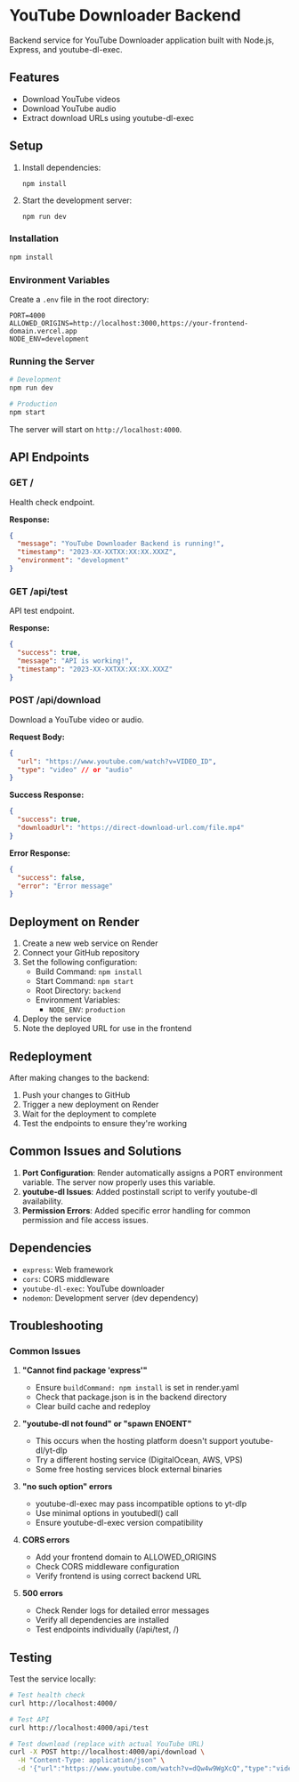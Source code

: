 # YouTube Downloader Backend

Backend service for YouTube Downloader application built with Node.js, Express, and youtube-dl-exec.

## Features
- Download YouTube videos
- Download YouTube audio
- Extract download URLs using youtube-dl-exec

## Setup

1. Install dependencies:
   ```
   npm install
   ```

2. Start the development server:
   ```
   npm run dev
   ```

### Installation

```bash
npm install
```

### Environment Variables

Create a `.env` file in the root directory:

```env
PORT=4000
ALLOWED_ORIGINS=http://localhost:3000,https://your-frontend-domain.vercel.app
NODE_ENV=development
```

### Running the Server

```bash
# Development
npm run dev

# Production
npm start
```

The server will start on `http://localhost:4000`.

## API Endpoints

### GET /

Health check endpoint.

**Response:**
```json
{
  "message": "YouTube Downloader Backend is running!",
  "timestamp": "2023-XX-XXTXX:XX:XX.XXXZ",
  "environment": "development"
}
```

### GET /api/test

API test endpoint.

**Response:**
```json
{
  "success": true,
  "message": "API is working!",
  "timestamp": "2023-XX-XXTXX:XX:XX.XXXZ"
}
```

### POST /api/download

Download a YouTube video or audio.

**Request Body:**
```json
{
  "url": "https://www.youtube.com/watch?v=VIDEO_ID",
  "type": "video" // or "audio"
}
```

**Success Response:**
```json
{
  "success": true,
  "downloadUrl": "https://direct-download-url.com/file.mp4"
}
```

**Error Response:**
```json
{
  "success": false,
  "error": "Error message"
}
```

## Deployment on Render

1. Create a new web service on Render
2. Connect your GitHub repository
3. Set the following configuration:
   - Build Command: `npm install`
   - Start Command: `npm start`
   - Root Directory: `backend`
   - Environment Variables:
     - `NODE_ENV`: `production`
4. Deploy the service
5. Note the deployed URL for use in the frontend

## Redeployment

After making changes to the backend:
1. Push your changes to GitHub
2. Trigger a new deployment on Render
3. Wait for the deployment to complete
4. Test the endpoints to ensure they're working

## Common Issues and Solutions

1. **Port Configuration**: Render automatically assigns a PORT environment variable. The server now properly uses this variable.
2. **youtube-dl Issues**: Added postinstall script to verify youtube-dl availability.
3. **Permission Errors**: Added specific error handling for common permission and file access issues.

## Dependencies

- `express`: Web framework
- `cors`: CORS middleware  
- `youtube-dl-exec`: YouTube downloader
- `nodemon`: Development server (dev dependency)

## Troubleshooting

### Common Issues

1. **"Cannot find package 'express'"**
   - Ensure `buildCommand: npm install` is set in render.yaml
   - Check that package.json is in the backend directory
   - Clear build cache and redeploy

2. **"youtube-dl not found" or "spawn ENOENT"**
   - This occurs when the hosting platform doesn't support youtube-dl/yt-dlp
   - Try a different hosting service (DigitalOcean, AWS, VPS)
   - Some free hosting services block external binaries

3. **"no such option" errors**
   - youtube-dl-exec may pass incompatible options to yt-dlp
   - Use minimal options in youtubedl() call
   - Ensure youtube-dl-exec version compatibility

4. **CORS errors**
   - Add your frontend domain to ALLOWED_ORIGINS
   - Check CORS middleware configuration
   - Verify frontend is using correct backend URL

5. **500 errors**
   - Check Render logs for detailed error messages
   - Verify all dependencies are installed
   - Test endpoints individually (/api/test, /)

## Testing

Test the service locally:

```bash
# Test health check
curl http://localhost:4000/

# Test API
curl http://localhost:4000/api/test

# Test download (replace with actual YouTube URL)
curl -X POST http://localhost:4000/api/download \
  -H "Content-Type: application/json" \
  -d '{"url":"https://www.youtube.com/watch?v=dQw4w9WgXcQ","type":"video"}'
